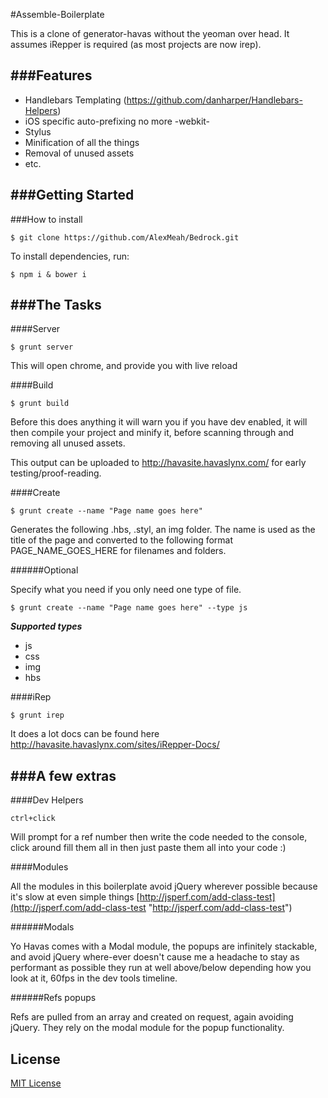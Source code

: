#Assemble-Boilerplate

This is a clone of generator-havas without the yeoman over head. It assumes iRepper is required (as most projects are now irep). 

###Features
---

- Handlebars Templating (https://github.com/danharper/Handlebars-Helpers)
- iOS specific auto-prefixing no more -webkit- 
- Stylus
- Minification of all the things
- Removal of unused assets
- etc.

###Getting Started
---

###How to install

```
$ git clone https://github.com/AlexMeah/Bedrock.git
```

To install dependencies, run:

```
$ npm i & bower i
```

###The Tasks
---

####Server 

```
$ grunt server
```

This will open chrome, and provide you with live reload

####Build

```
$ grunt build
```

Before this does anything it will warn you if you have dev enabled, it will then compile your project and minify it, before scanning through and removing all unused assets.

This output can be uploaded to http://havasite.havaslynx.com/ for early testing/proof-reading.

####Create

```
$ grunt create --name "Page name goes here" 
```

Generates the following .hbs, .styl, an img folder. The name is used as the title of the page and converted to the following format PAGE_NAME_GOES_HERE for filenames and folders.

######Optional

Specify what you need if you only need one type of file.

```
$ grunt create --name "Page name goes here" --type js
```

***Supported types***

- js
- css
- img
- hbs

####iRep

```
$ grunt irep
```

It does a lot docs can be found here http://havasite.havaslynx.com/sites/iRepper-Docs/

###A few extras
---

####Dev Helpers

```
ctrl+click
```

Will prompt for a ref number then write the code needed to the console, click around fill them all in then just paste them all into your code :)

####Modules

All the modules in this boilerplate avoid jQuery wherever possible because it's slow at even simple things [http://jsperf.com/add-class-test](http://jsperf.com/add-class-test "http://jsperf.com/add-class-test")

######Modals

Yo Havas comes with a Modal module, the popups are infinitely stackable, and avoid jQuery where-ever doesn't cause me a headache to stay as performant as possible they run at well above/below depending how you look at it, 60fps in the dev tools timeline. 

######Refs popups

Refs are pulled from an array and created on request, again avoiding jQuery. They rely on the modal module for the popup functionality. 

## License

[MIT License](http://en.wikipedia.org/wiki/MIT_License)
